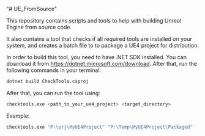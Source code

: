 "# UE_FromSource" 

This repository contains scripts and tools to help with building Unreal Engine from source code.

It also contains a tool that checks if all required tools are installed on your system, and creates a batch file to to package a UE4 project for distribution.

In order to build this tool, you need to have .NET SDK installed. You can download it from https://dotnet.microsoft.com/download. After that, run the following commands in your terminal:

```bash
dotnet build CheckTools.csproj
```
After that, you can run the tool using:

```bash
checktools.exe <path_to_your_ue4_project> <target_directory>
```

Example:

```bash 
checktools.exe "P:\prj\MyUE4Project" "P:\Temp\MyUE4Project\Packaged"
```
